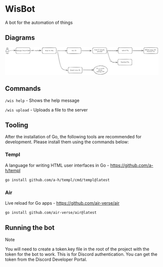 
# WisBot

A bot for the automation of things

## Diagrams
![diagram](./diagrams/userflow.excalidraw.png)


## Commands

`/wis help` - Shows the help message

`/wis upload` - Uploads a file to the server


## Tooling
After the installation of Go, the following tools are recommended for development. Please install them using the commands below:

### Templ
A language for writing HTML user interfaces in Go - https://github.com/a-h/templ
```sh
go install github.com/a-h/templ/cmd/templ@latest
```

### Air
Live reload for Go apps - https://github.com/air-verse/air
```sh
go install github.com/air-verse/air@latest
```


## Running the bot
> [!NOTE]
You will need to create a token.key file in the root of the project with the token for the bot to work. This is for Discord authentication. You can get the token from the Discord Developer Portal.